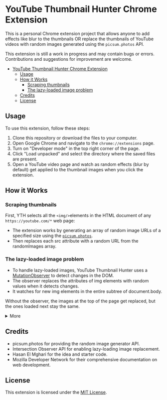 # YouTube Thumbnail Hunter Chrome Extension

This is a personal Chrome extension project that allows anyone
to add effects like blur to the thumbnails OR replace the thumbnails of
YouTube videos with random images generated using the `picsum.photos` API.

This extension is still a work in progress and may contain bugs or errors.
Contributions and suggestions for improvement are welcome.

<!--toc:start-->

- [YouTube Thumbnail Hunter Chrome Extension](#youtube-thumbnail-hunter-chrome-extension)
  - [Usage](#usage)
  - [How it Works](#how-it-works)
    - [Scraping thumbnails](#scraping-thumbnails)
    - [The lazy-loaded image problem](#the-lazy-loaded-image-problem)
  - [Credits](#credits)
  - [License](#license)
  <!--toc:end-->

## Usage

To use this extension, follow these steps:

1. Clone this repository or download the files to your computer.
2. Open Google Chrome and navigate to the `chrome://extensions` page.
3. Turn on "Developer mode" in the top right corner of the page.
4. Click "Load unpacked" and select the directory where the saved files are present.
5. Open a YouTube video page and watch as random effects (blur by default)
   get applied to the thumbnail images when you click the extension.

<!-- FUTURE: Chrome Web Store. -->
<!-- - Install the extension from the Chrome Web Store.  -->
<!-- - Navigate to any `https://youtube.com/*` page. -->
<!-- - Enjoy the new random thumbnails! -->

## How it Works

### Scraping thumbnails

First, YTH selects all the `<img/>`elements in the HTML document of any
`https://youtube.com/*` web page:

- The extension works by generating an array of random image URLs of a
  specified size using the [`picsum.photos`](https://picsum.photos/).
- Then replaces each src attribute with a random URL from the randomImages array.

### The lazy-loaded image problem

- To handle lazy-loaded images, YouTube Thumbnail Hunter uses a
  [MutationObserver](https://developer.mozilla.org/en-US/docs/Web/API/MutationObserver)
  to detect changes in the DOM.
- The observer replaces the attributes of img elements with random
  values when it detects changes.
- It watches for new img elements in the entire subtree of document.body.

Without the observer, the images at the top of the page get replaced,
but the ones loaded next stay the same.

<details>
  <summary>More</summary>
  <p>This code creates a MutationObserver to detect changes to the DOM and update the img elements array. When changes occur, the img elements' src attributes are replaced with random URLs from a predefined array.</p>
  <p><strong>How it works</strong></p>
  <p>The MutationObserver is created using the MutationObserver constructor. The observer listens for changes in the DOM and triggers a callback function whenever a change is detected. In this case, the callback function updates the img elements array and replaces the src attributes with random URLs from a predefined array of images.</p>
  <p>The observer configuration is set to watch for new img elements in the entire subtree of the document.body. The childList option is set to true to detect when new img elements are added or removed from the DOM.</p>
  <p><strong>Usage</strong></p>
  <p>To use this code, simply include it in your project and the MutationObserver will start observing the document.body element for changes. When changes are detected, the src attributes of any img elements will be replaced with random URLs from the predefined array.</p>
  <p>It is important to note that this code is specifically designed to work with img elements, and may not work as intended with other types of elements.</p>
</details>

## Credits

- picsum.photos for providing the random image generator API.
- Intersection Observer API for enabling lazy-loading image replacement.
- Hasan El Mghari for the idea and starter code.
- Mozilla Developer Network for their comprehensive documentation on web development.

## License

This extension is licensed under the [MIT License](LICENSE).
